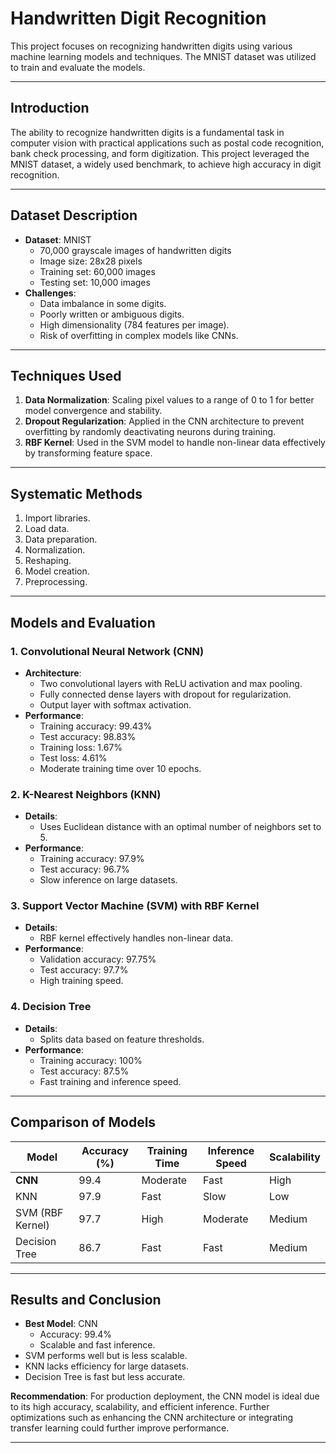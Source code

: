 # Handwritten Digit Recognition

This project focuses on recognizing handwritten digits using various machine learning models and techniques. The MNIST dataset was utilized to train and evaluate the models.

---

## Introduction

The ability to recognize handwritten digits is a fundamental task in computer vision with practical applications such as postal code recognition, bank check processing, and form digitization. This project leveraged the MNIST dataset, a widely used benchmark, to achieve high accuracy in digit recognition.

---

## Dataset Description

- **Dataset**: MNIST
  - 70,000 grayscale images of handwritten digits
  - Image size: 28x28 pixels
  - Training set: 60,000 images
  - Testing set: 10,000 images
- **Challenges**:
  - Data imbalance in some digits.
  - Poorly written or ambiguous digits.
  - High dimensionality (784 features per image).
  - Risk of overfitting in complex models like CNNs.

---

## Techniques Used

1. **Data Normalization**: Scaling pixel values to a range of 0 to 1 for better model convergence and stability.
2. **Dropout Regularization**: Applied in the CNN architecture to prevent overfitting by randomly deactivating neurons during training.
3. **RBF Kernel**: Used in the SVM model to handle non-linear data effectively by transforming feature space.

---

## Systematic Methods

1. Import libraries.
2. Load data.
3. Data preparation.
4. Normalization.
5. Reshaping.
6. Model creation.
7. Preprocessing.

---

## Models and Evaluation

### 1. Convolutional Neural Network (CNN)
- **Architecture**:
  - Two convolutional layers with ReLU activation and max pooling.
  - Fully connected dense layers with dropout for regularization.
  - Output layer with softmax activation.
- **Performance**:
  - Training accuracy: 99.43%
  - Test accuracy: 98.83%
  - Training loss: 1.67%
  - Test loss: 4.61%
  - Moderate training time over 10 epochs.

### 2. K-Nearest Neighbors (KNN)
- **Details**:
  - Uses Euclidean distance with an optimal number of neighbors set to 5.
- **Performance**:
  - Training accuracy: 97.9%
  - Test accuracy: 96.7%
  - Slow inference on large datasets.

### 3. Support Vector Machine (SVM) with RBF Kernel
- **Details**:
  - RBF kernel effectively handles non-linear data.
- **Performance**:
  - Validation accuracy: 97.75%
  - Test accuracy: 97.7%
  - High training speed.

### 4. Decision Tree
- **Details**:
  - Splits data based on feature thresholds.
- **Performance**:
  - Training accuracy: 100%
  - Test accuracy: 87.5%
  - Fast training and inference speed.

---

## Comparison of Models

| Model              | Accuracy (%) | Training Time | Inference Speed | Scalability |
|--------------------|--------------|---------------|-----------------|-------------|
| **CNN**           | 99.4         | Moderate      | Fast            | High        |
| KNN               | 97.9         | Fast          | Slow            | Low         |
| SVM (RBF Kernel)  | 97.7         | High          | Moderate        | Medium      |
| Decision Tree      | 86.7         | Fast          | Fast            | Medium      |

---

## Results and Conclusion

- **Best Model**: CNN
  - Accuracy: 99.4%
  - Scalable and fast inference.
- SVM performs well but is less scalable.
- KNN lacks efficiency for large datasets.
- Decision Tree is fast but less accurate.

**Recommendation**: For production deployment, the CNN model is ideal due to its high accuracy, scalability, and efficient inference. Further optimizations such as enhancing the CNN architecture or integrating transfer learning could further improve performance.

---

